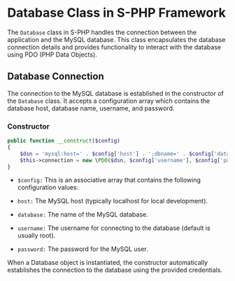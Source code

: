 # Database Class in S-PHP Framework

The `Database` class in S-PHP handles the connection between the application and the MySQL database. This class encapsulates the database connection details and provides functionality to interact with the database using PDO (PHP Data Objects).

## Database Connection

The connection to the MySQL database is established in the constructor of the `Database` class. It accepts a configuration array which contains the database host, database name, username, and password.

### Constructor

```php
public function __construct($config)
{
    $dsn = 'mysql:host=' . $config['host'] . ';dbname=' . $config['database'];
    $this->connection = new \PDO($dsn, $config['username'], $config['password']);
}
``` 

- `$config:` This is an associative array that contains the following configuration values:

- `host:` The MySQL host (typically localhost for local development).
- `database:` The name of the MySQL database.
- `username:` The username for connecting to the database (default is usually root).
- `password:` The password for the MySQL user.

When a Database object is instantiated, the constructor automatically establishes the connection to the database using the provided credentials.